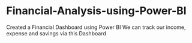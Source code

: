 # Financial-Analysis-using-Power-BI

Created a Financial Dashboard using Power BI
We can track our income, expense and savings via this Dashboard
